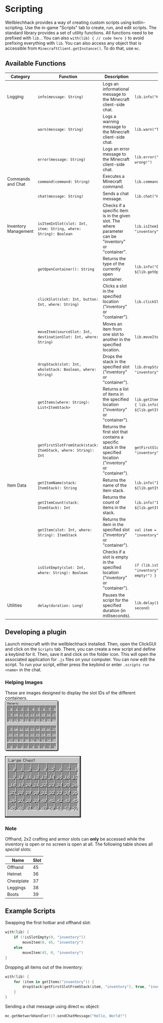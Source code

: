 # Scripting

Wellblechhack provides a way of creating custom scripts using kotlin-scripting.
Use the in-game "Scripts" tab to create, run, and edit scripts.
The standard library provides a set of utility functions. All functions need to be prefixed with `lib.`.
You can also ```
with(lib) {
    // code here
} ``` to avoid prefixing everything with `lib`.
You can also access any object that is accessible from `MinecraftClient.getInstance()`. To do that, use `mc`.

## Available Functions

| Category             | Function                                                         | Description                                                                                                   | Example                                                                          |
|----------------------|------------------------------------------------------------------|---------------------------------------------------------------------------------------------------------------|----------------------------------------------------------------------------------|
| Logging              | `info(message: String)`                                          | Logs an informational message to the Minecraft client-side chat.                                              | `lib.info("Hello, World!")`                                                      |
|                      | `warn(message: String)`                                          | Logs a warning message to the Minecraft client-side chat.                                                     | `lib.warn("This is a warning!")`                                                 |
|                      | `error(message: String)`                                         | Logs an error message to the Minecraft client-side chat.                                                      | `lib.error("Something went wrong!")`                                             |
| Commands and Chat    | `command(command: String)`                                       | Executes a Minecraft command.                                                                                 | `lib.command("gamemode creative")`                                               |
|                      | `chat(message: String)`                                          | Sends a chat message.                                                                                         | `lib.chat("Hello, Minecraft!")`                                                  |
| Inventory Management | `isItemInSlot(slot: Int, item: String, where: String): Boolean`  | Checks if a specific item is in the given slot. The where parameter can be "inventory" or "container".        | `lib.isItemInSlot(0, "Diamond", "inventory")`                                    |
|                      | `getOpenContainer(): String`                                     | Returns the type of the currently open container.                                                             | `lib.info("Open container: ${lib.getOpenContainer()}")`                          |
|                      | `clickSlot(slot: Int, button: Int, where: String)`               | Clicks a slot in the specified location ("inventory" or "container").                                         | `lib.clickSlot(0, 0, "container")`                                               |
|                      | `moveItem(sourceSlot: Int, destinationSlot: Int, where: String)` | Moves an item from one slot to another in the specified location.                                             | `lib.moveItem(0, 1, "inventory")`                                                |
|                      | `dropStack(slot: Int, wholeStack: Boolean, where: String)`       | Drops the stack in the specified slot ("inventory" or "container").                                           | `lib.dropStack(0, true, "inventory")`                                            |
|                      | `getItems(where: String): List<ItemStack>`                       | Returns a list of items in the specified location ("inventory" or "container").                               | `lib.getItems("inventory").forEach { lib.info("Item: ${lib.getItemName(it)}") }` |
|                      | `getFirstSlotFromStack(stack: ItemStack, where: String): Int`    | Returns the first slot that contains a specific stack in the specified location ("inventory" or "container"). | `getFirstSlotFromStack(item, "inventory")`                                       |
| Item Data            | `getItemName(stack: ItemStack): String`                          | Returns the name of the item stack.                                                                           | `lib.info("Item name: ${lib.getItemName(stack)}")`                               |
|                      | `getItemCount(stack: ItemStack): Int`                            | Returns the count of items in the stack.                                                                      | `lib.info("Item count: ${lib.getItemCount(stack)}")`                             |
|                      | `getItem(slot: Int, where: String): ItemStack`                   | Returns the item in the specified slot ("inventory" or "container").                                          | `val item = lib.getItem(0, "inventory")`                                         |
|                      | `isSlotEmpty(slot: Int, where: String): Boolean`                 | Checks if a slot is empty in the specified location ("inventory" or "container").                             | `if (lib.isSlotEmpty(0, "inventory")) { lib.info("Slot is empty!") }`            |
| Utilities            | `delay(duration: Long)`                                          | Pauses the script for the specified duration (in milliseconds).                                               | `lib.delay(1000) (Pauses for 1 second)`                                          |

## Developing a plugin
Launch minecraft with the wellblechhack installed. Then, open the ClickGUI and click on the `Scripts` tab. There, you can create a new script and define a keybind for it.
Then, save it and click on the folder icon. This will open the associated application for `.js` files on your computer. You can now edit the script.
To run your script, either press the keybind or enter `.scripts run <name>` in the chat.

### Helping Images
These are images designed to display the slot IDs of the different containers.
<br>
![generic slot image](./doc/slots/generic.png)
<br>

![generic slot image 2](./doc/slots/generic_double.png)

### Note
Offhand, 2x2 crafting and armor slots can **only** be accessed while the inventory is open or no screen is open at all.
The following table shows all _special_ slots:

| Name       | Slot |
|------------|------|
| Offhand    | 45   |
| Helmet     | 36   |
| Chestplate | 37   |
| Leggings   | 38   |
| Boots      | 39   |

## Example Scripts

Swapping the first hotbar and offhand slot:
```kotlin
with(lib) {
    if (!isSlotEmpty(0, "inventory"))
        moveItem(0, 45, "inventory")
    else
        moveItem(45, 0, "inventory")
}
```

Dropping all items out of the inventory:
```kotlin
with(lib) {
    for (item in getItems("inventory")) {
        dropStack(getFirstSlotFromStack(item, "inventory"), true, "inventory")
    }
}
```

Sending a chat message using direct `mc` object:
```kotlin
mc.getNetworkHandler()?.sendChatMessage("Hello, World!")
```

